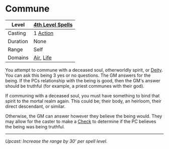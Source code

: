 # Commune

| Level    | [4th Level Spells](4th%20Level%20Spells.md)                                |
| -------- | -------------------------------------------------------------------------- |
| Casting  | 1 [Action](../../../../Game%20Procedures/Core%20Procedures/Action.md)      |
| Duration | None                                                                       |
| Range    | Self                                                                       |
| Domains  | [Air](../../Spell%20Domains/Air.md), [Life](../../Spell%20Domains/Life.md) |

You attempt to commune with a deceased soul, otherworldly spirit, or [Deity](../../../../Resources%20for%20GMs/Deities/Deities.md). You can ask this being 3 yes or no questions. The GM answers for the being. If the PCs relationship with the being is good, then the GM's answer should be truthful (for example, a priest communes with their god).

If communing with a deceased soul, you must have something to bind that spirit to the mortal realm again. This could be; their body, an heirloom, their direct descendant, or similar.

Otherwise, the GM can answer however they believe the being would. They may allow for the caster to make a [Check](../../../../Game%20Procedures/Core%20Procedures/Check.md) to determine if the PC believes the being was being truthful.

---
*Upcast: Increase the range by 30' per spell level.*
